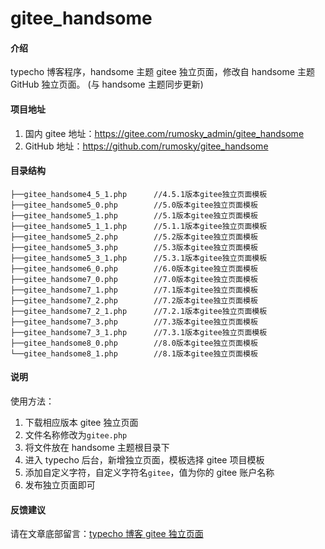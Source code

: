 # gitee_handsome

#### 介绍

typecho 博客程序，handsome 主题 gitee 独立页面，修改自 handsome 主题 GitHub 独立页面。
(与 handsome 主题同步更新)

#### 项目地址

1. 国内 gitee 地址：https://gitee.com/rumosky_admin/gitee_handsome
2. GitHub 地址：https://github.com/rumosky/gitee_handsome

#### 目录结构

```text
├──gitee_handsome4_5_1.php      //4.5.1版本gitee独立页面模板
├──gitee_handsome5_0.php        //5.0版本gitee独立页面模板
├──gitee_handsome5_1.php        //5.1版本gitee独立页面模板
├──gitee_handsome5_1_1.php      //5.1.1版本gitee独立页面模板
├──gitee_handsome5_2.php        //5.2版本gitee独立页面模板
├──gitee_handsome5_3.php        //5.3版本gitee独立页面模板
├──gitee_handsome5_3_1.php      //5.3.1版本gitee独立页面模板
├──gitee_handsome6_0.php        //6.0版本gitee独立页面模板
├──gitee_handsome7_0.php        //7.0版本gitee独立页面模板
├──gitee_handsome7_1.php        //7.1版本gitee独立页面模板
├──gitee_handsome7_2.php        //7.2版本gitee独立页面模板
├──gitee_handsome7_2_1.php      //7.2.1版本gitee独立页面模板
├──gitee_handsome7_3.php        //7.3版本gitee独立页面模板
├──gitee_handsome7_3_1.php      //7.3.1版本gitee独立页面模板
├──gitee_handsome8_0.php        //8.0版本gitee独立页面模板
└──gitee_handsome8_1.php        //8.1版本gitee独立页面模板
```

#### 说明

使用方法：

1. 下载相应版本 gitee 独立页面
2. 文件名称修改为`gitee.php`
3. 将文件放在 handsome 主题根目录下
4. 进入 typecho 后台，新增独立页面，模板选择 gitee 项目模板
5. 添加自定义字符，自定义字符名`gitee`，值为你的 gitee 账户名称
6. 发布独立页面即可

#### 反馈建议

请在文章底部留言：[typecho 博客 gitee 独立页面](https://rumosky.com/archives/74)
